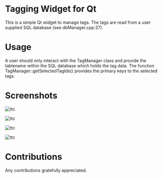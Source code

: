 # Tagging Widget for Qt #

This is a simple Qt widget to manage tags. The tags are read from a user supplied SQL database (see dbManager.cpp:27).

# Usage #

A user should only interact with the TagManager class and provide the tablename within the SQL database which holds the tag data.
The function TagManager::getSelectedTagIds() provides the primary keys to the selected tags.

# Screenshots #

![ttc](https://github.com/springer13/QtTagging/blob/master/sceenshots/01.png)

![ttc](https://github.com/springer13/QtTagging/blob/master/sceenshots/02.png)

![ttc](https://github.com/springer13/QtTagging/blob/master/sceenshots/03.png)

![ttc](https://github.com/springer13/QtTagging/blob/master/sceenshots/04.png)

# Contributions #

Any contributions gratefully appreciated.
